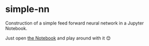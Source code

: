 # simple-nn
Construction of a simple feed forward neural network in a Jupyter Notebook.

Just  open [the Notebook](pynn.ipynb) and play around with it 😊
